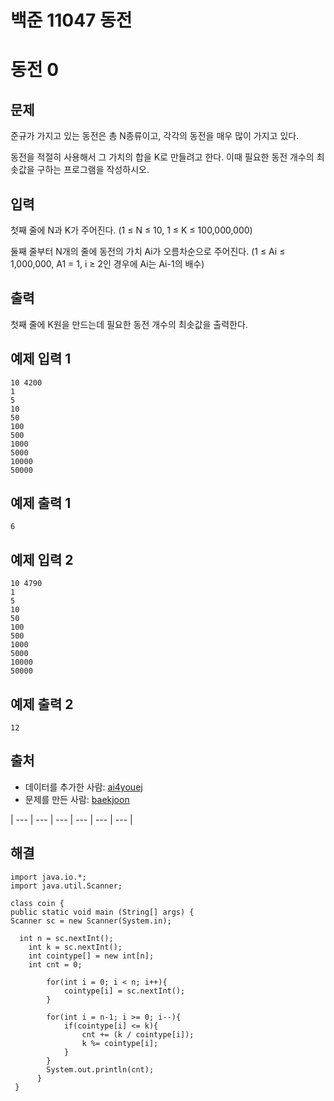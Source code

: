 # 백준 11047 동전

# 동전 0

## 문제

준규가 가지고 있는 동전은 총 N종류이고, 각각의 동전을 매우 많이 가지고 있다.

동전을 적절히 사용해서 그 가치의 합을 K로 만들려고 한다. 이때 필요한 동전 개수의 최솟값을 구하는 프로그램을 작성하시오.

## 입력

첫째 줄에 N과 K가 주어진다. (1 ≤ N ≤ 10, 1 ≤ K ≤ 100,000,000)

둘째 줄부터 N개의 줄에 동전의 가치 Ai가 오름차순으로 주어진다. (1 ≤ Ai ≤ 1,000,000, A1 = 1, i ≥ 2인 경우에 Ai는 Ai-1의 배수)

## 출력

첫째 줄에 K원을 만드는데 필요한 동전 개수의 최솟값을 출력한다.

## 예제 입력 1

```
10 4200
1
5
10
50
100
500
1000
5000
10000
50000

```

## 예제 출력 1

```
6

```

## 예제 입력 2

```
10 4790
1
5
10
50
100
500
1000
5000
10000
50000

```

## 예제 출력 2

```
12

```

## 출처

- 데이터를 추가한 사람: [ai4youej](https://www.acmicpc.net/user/ai4youej)
- 문제를 만든 사람: [baekjoon](https://www.acmicpc.net/user/baekjoon)

| --- | --- | --- | --- | --- | --- |

## 해결

```
import java.io.*;
import java.util.Scanner;

class coin {
public static void main (String[] args) {
Scanner sc = new Scanner(System.in);

  int n = sc.nextInt();
	int k = sc.nextInt();
	int cointype[] = new int[n];
	int cnt = 0;

		for(int i = 0; i < n; i++){
			cointype[i] = sc.nextInt();
		}

		for(int i = n-1; i >= 0; i--){
		    if(cointype[i] <= k){
		        cnt += (k / cointype[i]);
		        k %= cointype[i];
		    }
		}
		System.out.println(cnt);
	  }
 }
```